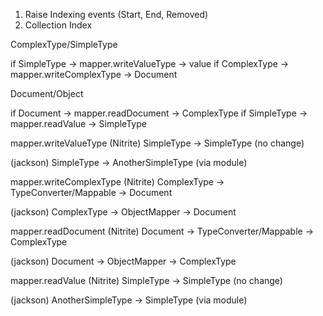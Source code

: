 1. Raise Indexing events (Start, End, Removed)
2. Collection Index

ComplexType/SimpleType

if SimpleType -> mapper.writeValueType -> value
if ComplexType -> mapper.writeComplexType -> Document


Document/Object

if Document -> mapper.readDocument -> ComplexType
if SimpleType -> mapper.readValue -> SimpleType

mapper.writeValueType 
(Nitrite)
SimpleType -> SimpleType (no change)

(jackson)
SimpleType -> AnotherSimpleType (via module)

mapper.writeComplexType
(Nitrite)
ComplexType -> TypeConverter/Mappable -> Document

(jackson)
ComplexType -> ObjectMapper -> Document

mapper.readDocument
(Nitrite)
Document -> TypeConverter/Mappable -> ComplexType

(jackson)
Document -> ObjectMapper -> ComplexType

mapper.readValue
(Nitrite)
SimpleType -> SimpleType (no change)

(jackson)
AnotherSimpleType -> SimpleType (via module)
